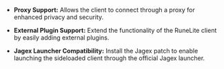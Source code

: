 - **Proxy Support:** Allows the client to connect through a proxy for enhanced privacy and security.

- **External Plugin Support:** Extend the functionality of the RuneLite client by easily adding external plugins.

- **Jagex Launcher Compatibility:** Install the Jagex patch to enable launching the sideloaded client through the official Jagex launcher.
